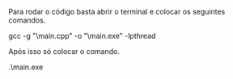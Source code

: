 Para rodar o código basta abrir o terminal e colocar os seguintes comandos.

gcc -g "<caminho da pasta>\main.cpp" -o "<caminho da pasta>\main.exe" -lpthread

Após isso só colocar o comando.

.\main.exe 
